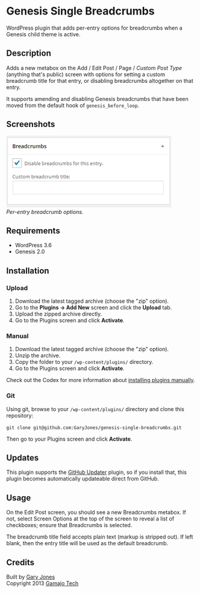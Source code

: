 # Genesis Single Breadcrumbs

WordPress plugin that adds per-entry options for breadcrumbs when a Genesis child theme is active.

## Description

Adds a new metabox on the Add / Edit Post / Page / _Custom Post Type_ (anything that's public) screen with options for setting a custom breadcrumb title for that entry, or disabling breadcrumbs altogether on that entry.

It supports amending and disabling Genesis breadcrumbs that have been moved from the default hook of `genesis_before_loop`.

## Screenshots

![Screenshot showing new breadcrumbs metabox](assets/screenshot-1.png)  
_Per-entry breadcrumb options._

## Requirements
 * WordPress 3.6
 * Genesis 2.0

## Installation

### Upload

1. Download the latest tagged archive (choose the "zip" option).
2. Go to the __Plugins -> Add New__ screen and click the __Upload__ tab.
3. Upload the zipped archive directly.
4. Go to the Plugins screen and click __Activate__.

### Manual

1. Download the latest tagged archive (choose the "zip" option).
2. Unzip the archive.
3. Copy the folder to your `/wp-content/plugins/` directory.
4. Go to the Plugins screen and click __Activate__.

Check out the Codex for more information about [installing plugins manually](http://codex.wordpress.org/Managing_Plugins#Manual_Plugin_Installation).

### Git

Using git, browse to your `/wp-content/plugins/` directory and clone this repository:

`git clone git@github.com:GaryJones/genesis-single-breadcrumbs.git`

Then go to your Plugins screen and click __Activate__.

## Updates

This plugin supports the [GitHub Updater](https://github.com/afragen/github-updater) plugin, so if you install that, this plugin becomes automatically updateable direct from GitHub.

## Usage

On the Edit Post screen, you should see a new Breadcrumbs metabox. If not, select Screen Options at the top of the screen to reveal a list of checkboxes; ensure that Breadcrumbs is selected.

The breadcrumb title field accepts plain text (markup is stripped out). If left blank, then the entry title will be used as the default breadcrumb.

## Credits

Built by [Gary Jones](https://twitter.com/GaryJ)  
Copyright 2013 [Gamajo Tech](http://gamajo.com/)

